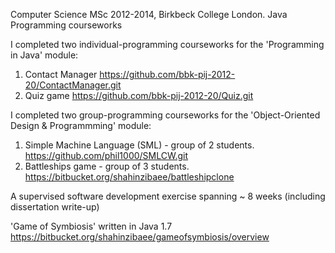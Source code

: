 Computer Science MSc 2012-2014, Birkbeck College London.
Java Programming courseworks


I completed two individual-programming courseworks for the 'Programming in Java' module:

1. Contact Manager												https://github.com/bbk-pij-2012-20/ContactManager.git
2. Quiz	game													https://github.com/bbk-pij-2012-20/Quiz.git



I completed two group-programming courseworks for the 'Object-Oriented Design & Programmming' module:

1. Simple Machine Language (SML)	- group of 2 students.		https://github.com/phil1000/SMLCW.git
2. Battleships game 				- group of 3 students.		https://bitbucket.org/shahinzibaee/battleshipclone



A supervised software development exercise spanning ~ 8 weeks (including dissertation write-up)

'Game of Symbiosis'	written in Java 1.7							https://bitbucket.org/shahinzibaee/gameofsymbiosis/overview
